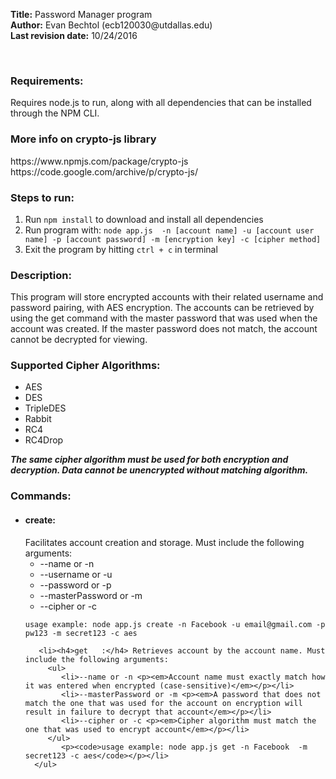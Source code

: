 <div>
   <p><strong>Title:</strong> Password Manager program</br>
   <strong>Author:</strong> Evan Bechtol (ecb120030@utdallas.edu)</br>
   <strong>Last revision date:</strong> 10/24/2016</p></br>
      
</div>
<div>
   <h3>Requirements:</h3><p>Requires node.js to run, along with all dependencies that can be installed through the NPM CLI.</p>
   <h3>More info on crypto-js library</h3><p>https://www.npmjs.com/package/crypto-js<br/>https://code.google.com/archive/p/crypto-js/</p>
   <h3>Steps to run:</h3>
       <div>
         <ol>
            <li>Run <code>npm install</code>  to download and install all dependencies</li>
            <li>Run program with: <code>node app.js <command> -n [account name] -u [account user name] -p [account password] -m [encryption key] -c [cipher method]</code></li>
            <li>Exit the program by hitting <code>ctrl + c</code> in terminal</li>
         </ol>
      </div>
        
   <h3>Description:</h3> <p>This program will store encrypted accounts with their related username and password pairing, with
        AES encryption. The accounts can be retrieved by using the get command with the master password that was used
        when the account was created. If the master password does not match, the account cannot be decrypted for viewing.</p>
     
   <h3>Supported Cipher Algorithms:</h3>
   <ul>
      <li>AES</li>
      <li>DES</li>
      <li>TripleDES</li>
      <li>Rabbit</li>
      <li>RC4</li>
      <li>RC4Drop</li>
   </ul>
   <p><em><strong>The same cipher algorithm must be used for both encryption and decryption. Data cannot be unencrypted without matching algorithm.</strong></em></p>
   <h3>Commands:</h3>
      <ul>
         <li><h4>create:</h4> Facilitates account creation and storage. Must include the following arguments:
            <ul>
               <li>--name or -n</li>
               <li>--username or -u</li>
               <li>--password or -p</li>
               <li>--masterPassword or -m</li>
               <li>--cipher or -c</li>
            </ul>
            <p><code>usage example: node app.js create -n Facebook -u email@gmail.com -p pw123 -m secret123 -c aes</code></p></li>
            
       <li><h4>get   :</h4> Retrieves account by the account name. Must include the following arguments:
         <ul>
            <li>--name or -n <p><em>Account name must exactly match how it was entered when encrypted (case-sensitive)</em></p></li>
            <li>--masterPassword or -m <p><em>A password that does not match the one that was used for the account on encryption will result in failure to decrypt that account</em></p></li>
            <li>--cipher or -c <p><em>Cipher algorithm must match the one that was used to encrypt account</em></p></li>
         </ul>
            <p><code>usage example: node app.js get -n Facebook  -m secret123 -c aes</code></p></li>
      </ul>
       
</div>
